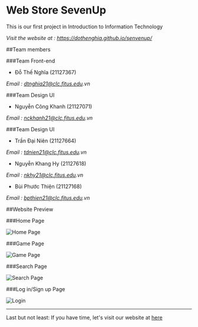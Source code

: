 # Web Store SevenUp

This is our first project in Introduction to Information Technology

_Visit the website at : https://dothenghia.github.io/senvenup/_


##Team members

###Team Front-end

- Đỗ Thế Nghĩa (21127367)

_Email : dtnghia21@clc.fitus.edu.vn_

###Team Design UI

- Nguyễn Công Khanh (21127071)

_Email : nckhanh21@clc.fitus.edu.vn_

###Team Design UI

- Trần Đại Niên (21127664)

_Email : tdnien21@clc.fitus.edu.vn_

- Nguyễn Khang Hy (21127618)

_Email : nkhy21@clc.fitus.edu.vn_

- Bùi Phước Thiện (21127168)

_Email : bpthien21@clc.fitus.edu.vn_

##Website Preview

###Home Page

![Home Page](https://user-images.githubusercontent.com/63101932/141608929-73dd2f34-2fe2-4b2f-bfcd-fc11f5b733c2.png)

###Game Page

![Game Page](https://user-images.githubusercontent.com/63101932/141609163-e30d6d1b-bad7-48fd-a22b-98b8869a969d.png)

###Search Page

![Search Page](https://user-images.githubusercontent.com/63101932/141609175-672e241c-27c7-4e11-a885-ed932f87ed88.png)

###Log in/Sign up Page

![Login](https://user-images.githubusercontent.com/63101932/141609203-00ca9382-28b2-4d61-b737-3d6c852d9c32.png)

---

Last but not least: If you have time, let's visit our website at [here](https://dothenghia.github.io/senvenup/)

